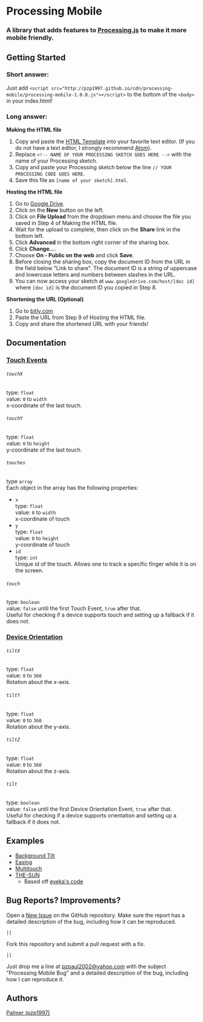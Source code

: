 # Processing Mobile
### A library that adds features to [Processing.js](http://processingjs.org) to make it more mobile friendly.


## Getting Started

### Short answer:
Just add ``<script src="http://pzp1997.github.io/cdn/processing-mobile/processing-mobile-1.0.0.js"></script>`` to the bottom of the ``<body>`` in your index.html!

### Long answer:
**Making the HTML file**
 1. Copy and paste the [HTML Template](https://gist.github.com/pzp1997/958e15fe7bf048de0b10) into your favorite text editor. (If you do not have a text editor, I strongly recommend [Atom](https://atom.io)).
 2. Replace ``<!-- NAME OF YOUR PROCESSING SKETCH GOES HERE -->`` with the name of your Processing sketch.
 3. Copy and paste your Processing sketch below the line ``// YOUR PROCESSING CODE GOES HERE``.
 4. Save this file as ``[name of your sketch].html``.

**Hosting the HTML file**
 1. Go to [Google Drive](https://drive.google.com).
 2. Click on the **New** button on the left.
 3. Click on **File Upload** from the dropdown menu and choose the file you saved in Step 4 of Making the HTML file.
 4. Wait for the upload to complete, then click on the **Share** link in the bottom left.
 5. Click **Advanced** in the bottom right corner of the sharing box.
 6. Click **Change...**.
 7. Choose **On - Public on the web** and click **Save**.
 8. Before closing the sharing box, copy the document ID from the URL in the field below "Link to share". The document ID is a string of uppercase and lowercase letters and numbers between slashes in the URL.
 9. You can now access your sketch at ``www.googledrive.com/host/[doc id]`` where ``[doc id]`` is the document ID you copied in Step 8.

**Shortening the URL (Optional)**
 1. Go to [bitly.com](https://bitly.com)
 2. Paste the URL from Step 9 of Hosting the HTML file.
 3. Copy and share the shortened URL with your friends!

## Documentation

### [Touch Events](https://developer.mozilla.org/en-US/docs/Web/API/Touch_events)

###### ``touchX``
type: ``float``<br>
value: ``0`` to ``width``<br>
x-coordinate of the last touch.

###### ``touchY``
type: ``float``<br>
value: ``0`` to ``height``<br>
y-coordinate of the last touch.

###### ``touches``
type ``array``<br>
Each object in the array has the following properties:<br>
 - ``x``<br>
    type: ``float``<br>
    value: ``0`` to ``width``<br>
    x-coordinate of touch<br>
 - ``y``<br>
    type: ``float``<br>
    value: ``0`` to ``height``<br>
    y-coordinate of touch<br>
 - ``id``<br>
    type: ``int``<br>
    Unique id of the touch. Allows one to track a specific finger while it is on the screen.

###### ``touch``
type: ``boolean``<br>
value: ``false`` until the first Touch Event, ``true`` after that.<br>
Useful for checking if a device supports touch and setting up a fallback if it does not.

### [Device Orientation](https://developer.mozilla.org/en-US/docs/Web/API/Detecting_device_orientation)

###### ``tiltX``
type: ``float``<br>
value: ``0`` to ``360``<br>
Rotation about the x-axis.

###### ``tiltY``
type: ``float``<br>
value: ``0`` to ``360``<br>
Rotation about the y-axis.

###### ``tiltZ``
type: ``float``<br>
value: ``0`` to ``360``<br>
Rotation about the z-axis.

###### ``tilt``
type: ``boolean``<br>
value: ``false`` until the first Device Orientation Event, ``true`` after that.<br>
Useful for checking if a device supports orientation and setting up a fallback if it does not.

## Examples
 - [Background Tilt](pzp1997.github.io/Processing-Mobile/examples/bg-tilt)
 - [Easing](pzp1997.github.io/Processing-Mobile/examples/easing)
 - [Multitouch](pzp1997.github.io/Processing-Mobile/examples/multitouch)
 - [THE-SUN](pzp1997.github.io/Processing-Mobile/examples/)
   - Based off [eveka's code](https://github.com/eveka/the-sun)

## Bug Reports? Improvements?

Open a [New Issue](https://github.com/pzp1997/ProcessingJS-Touch/issues/new) on the GitHub repository. Make sure the report has a detailed description of the bug, including how it can be reproduced.

``||``

Fork this repository and submit a pull request with a fix.

``||``

Just drop me a line at [pzpaul2002@yahoo.com](mailto:pzpaul2002@yahoo.com?subject=Processing%20Mobile%20Bug) with the subject "Processing Mobile Bug" and a detailed description of the bug, including how I can reproduce it.


## Authors
[Palmer (pzp1997)](https://github.com/pzp1997)
